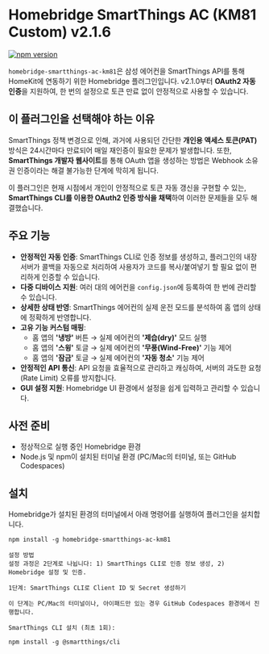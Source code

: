 # Homebridge SmartThings AC (KM81 Custom) v2.1.6

[![npm version](https://badge.fury.io/js/homebridge-smartthings-ac-km81.svg)](https://badge.fury.io/js/homebridge-smartthings-ac-km81)

`homebridge-smartthings-ac-km81`은 삼성 에어컨을 SmartThings API를 통해 HomeKit에 연동하기 위한 Homebridge 플러그인입니다. v2.1.0부터 **OAuth2 자동 인증**을 지원하여, 한 번의 설정으로 토큰 만료 없이 안정적으로 사용할 수 있습니다.

## 이 플러그인을 선택해야 하는 이유

SmartThings 정책 변경으로 인해, 과거에 사용되던 간단한 **개인용 액세스 토큰(PAT)** 방식은 24시간마다 만료되어 매일 재인증이 필요한 문제가 발생합니다. 또한, **SmartThings 개발자 웹사이트**를 통해 OAuth 앱을 생성하는 방법은 Webhook 소유권 인증이라는 해결 불가능한 단계에 막히게 됩니다.

이 플러그인은 현재 시점에서 개인이 안정적으로 토큰 자동 갱신을 구현할 수 있는, **SmartThings CLI를 이용한 OAuth2 인증 방식을 채택**하여 이러한 문제들을 모두 해결했습니다.

## 주요 기능

* **안정적인 자동 인증**: SmartThings CLI로 인증 정보를 생성하고, 플러그인의 내장 서버가 콜백을 자동으로 처리하여 사용자가 코드를 복사/붙여넣기 할 필요 없이 편리하게 인증할 수 있습니다.
* **다중 디바이스 지원**: 여러 대의 에어컨을 `config.json`에 등록하여 한 번에 관리할 수 있습니다.
* **상세한 상태 반영**: SmartThings 에어컨의 실제 운전 모드를 분석하여 홈 앱의 상태에 정확하게 반영합니다.
* **고유 기능 커스텀 매핑**:
    * 홈 앱의 **'냉방'** 버튼 → 실제 에어컨의 **'제습(dry)'** 모드 실행
    * 홈 앱의 **'스윙'** 토글 → 실제 에어컨의 **'무풍(Wind-Free)'** 기능 제어
    * 홈 앱의 **'잠금'** 토글 → 실제 에어컨의 **'자동 청소'** 기능 제어
* **안정적인 API 통신**: API 요청을 효율적으로 관리하고 캐싱하여, 서버의 과도한 요청(Rate Limit) 오류를 방지합니다.
* **GUI 설정 지원**: Homebridge UI 환경에서 설정을 쉽게 입력하고 관리할 수 있습니다.

## 사전 준비

* 정상적으로 실행 중인 Homebridge 환경
* Node.js 및 npm이 설치된 터미널 환경 (PC/Mac의 터미널, 또는 GitHub Codespaces)

## 설치

Homebridge가 설치된 환경의 터미널에서 아래 명령어를 실행하여 플러그인을 설치합니다.

```shell
npm install -g homebridge-smartthings-ac-km81

설정 방법
설정 과정은 2단계로 나뉩니다: 1) SmartThings CLI로 인증 정보 생성, 2) Homebridge 설정 및 인증.

1단계: SmartThings CLI로 Client ID 및 Secret 생성하기

이 단계는 PC/Mac의 터미널이나, 아이패드만 있는 경우 GitHub Codespaces 환경에서 진행합니다.

SmartThings CLI 설치 (최초 1회):

npm install -g @smartthings/cli
